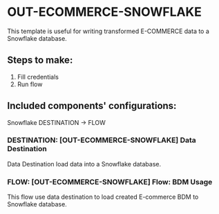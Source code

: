 # OUT-ECOMMERCE-SNOWFLAKE

This template is useful for writing transformed E-COMMERCE data to a Snowflake database.

## Steps to make:

1. Fill credentials
2. Run flow

## Included components' configurations:

Snowflake DESTINATION -> FLOW

### DESTINATION: [OUT-ECOMMERCE-SNOWFLAKE] Data Destination

Data Destination load data into a Snowflake database.

### FLOW: [OUT-ECOMMERCE-SNOWFLAKE] Flow: BDM Usage

This flow use data destination to load created E-commerce BDM to Snowflake database.

